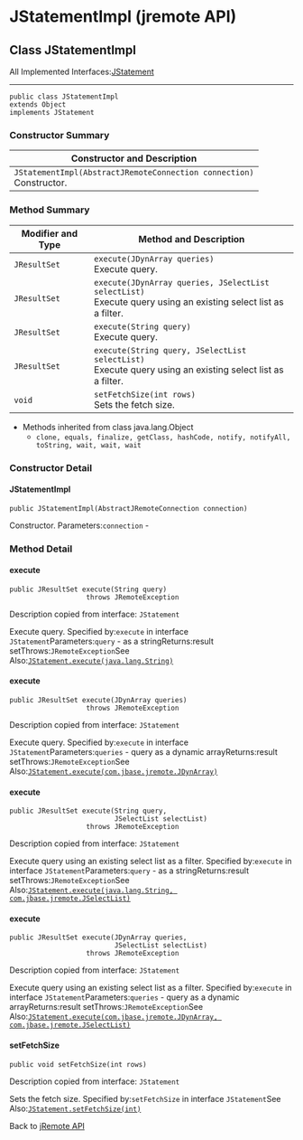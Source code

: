 # JStatementImpl (jremote API)

<PageHeader />

## Class JStatementImpl

All Implemented Interfaces:[JStatement](./../../jstatement-(jremote-api) "interface in com.jbase.jremote")
* * *


```
public class JStatementImpl
extends Object
implements JStatement
```

### Constructor Summary


| Constructor and Description<br> |
| --- |
| `JStatementImpl(AbstractJRemoteConnection connection)`<br>Constructor.<br> |






### Method Summary


| Modifier and Type<br> | Method and Description<br> |
| --- | --- |
| `JResultSet`<br> | `execute(JDynArray queries)`<br>Execute query.<br> |
| `JResultSet`<br> | `execute(JDynArray queries, JSelectList selectList)`<br>Execute query using an existing select list as a filter.<br> |
| `JResultSet`<br> | `execute(String query)`<br>Execute query.<br> |
| `JResultSet`<br> | `execute(String query, JSelectList selectList)`<br>Execute query using an existing select list as a filter.<br> |
| `void`<br> | `setFetchSize(int rows)`<br>Sets the fetch size.<br> |


- Methods inherited from class java.lang.Object
    - `clone, equals, finalize, getClass, hashCode, notify, notifyAll, toString, wait, wait, wait`

### Constructor Detail

#### JStatementImpl

```
public JStatementImpl(AbstractJRemoteConnection connection)
```

Constructor.
Parameters:`connection` -






### Method Detail

#### execute

```
public JResultSet execute(String query)
                   throws JRemoteException
```

Description copied from interface: `JStatement`

Execute query.
Specified by:`execute` in interface `JStatement`Parameters:`query` - as a stringReturns:result setThrows:`JRemoteException`See Also:[`JStatement.execute(java.lang.String)`](./../../jstatement-(jremote-api)#execute-java.lang)


#### execute

```
public JResultSet execute(JDynArray queries)
                   throws JRemoteException
```

Description copied from interface: `JStatement`

Execute query.
Specified by:`execute` in interface `JStatement`Parameters:`queries` - query as a dynamic arrayReturns:result setThrows:`JRemoteException`See Also:[`JStatement.execute(com.jbase.jremote.JDynArray)`](./../../jstatement-(jremote-api)#execute-com.jbase.jremote)

#### execute

```
public JResultSet execute(String query,
                          JSelectList selectList)
                   throws JRemoteException
```

Description copied from interface: `JStatement`

Execute query using an existing select list as a filter.
Specified by:`execute` in interface `JStatement`Parameters:`query` - as a stringReturns:result setThrows:`JRemoteException`See Also:[`JStatement.execute(java.lang.String, com.jbase.jremote.JSelectList)`](./../../jstatement-(jremote-api)#execute-java.lang.String-com.jbase.jremote)
#### execute

```
public JResultSet execute(JDynArray queries,
                          JSelectList selectList)
                   throws JRemoteException
```

Description copied from interface: `JStatement`

Execute query using an existing select list as a filter.
Specified by:`execute` in interface `JStatement`Parameters:`queries` - query as a dynamic arrayReturns:result setThrows:`JRemoteException`See Also:[`JStatement.execute(com.jbase.jremote.JDynArray, com.jbase.jremote.JSelectList)`](./../../jstatement-(jremote-api)#execute-com.jbase.jremote.JDynArray-com.jbase.jremote)


#### setFetchSize

```
public void setFetchSize(int rows)
```

Description copied from interface: `JStatement`

Sets the fetch size.
Specified by:`setFetchSize` in interface `JStatement`See Also:[`JStatement.setFetchSize(int)`](./../../jstatement-(jremote-api)#setFetchSize-int-)

Back to [jRemote API](../../../../jremote-api/README.md)



  
<PageFooter />
